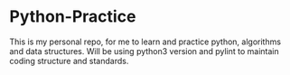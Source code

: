 # Python-Practice
This is my personal repo, for me to learn and practice python, algorithms and data structures.
Will be using python3 version and pylint to maintain coding structure and standards.
